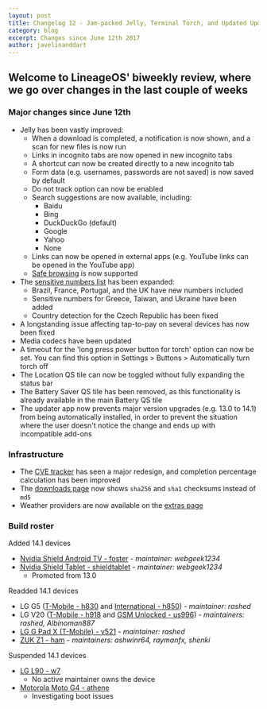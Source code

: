 ```yaml
---
layout: post
title: Changelog 12 - Jam-packed Jelly, Terminal Torch, and Updated Updater
category: blog
excerpt: Changes since June 12th 2017
author: javelinanddart
---
```


## Welcome to LineageOS' biweekly review, where we go over changes in the last couple of weeks

### Major changes since June 12th

* Jelly has been vastly improved:
  * When a download is completed, a notification is now shown, and a scan for new files is now run
  * Links in incognito tabs are now opened in new incognito tabs
  * A shortcut can now be created directly to a new incognito tab
  * Form data (e.g. usernames, passwords are not saved) is now saved by default
  * Do not track option can now be enabled
  * Search suggestions are now available, including:
    * Baidu
    * Bing
    * DuckDuckGo (default)
    * Google
    * Yahoo
    * None
  * Links can now be opened in external apps (e.g. YouTube links can be opened in the YouTube app)
  * [Safe browsing](https://android-developers.googleblog.com/2017/06/whats-new-in-webview-security.html) is now supported
* The [sensitive numbers list](https://www.lineageos.org/Changelog-10/) has been expanded:
  * Brazil, France, Portugal, and the UK have new numbers included
  * Sensitive numbers for Greece, Taiwan, and Ukraine have been added
  * Country detection for the Czech Republic has been fixed
* A longstanding issue affecting tap-to-pay on several devices has now been fixed
* Media codecs have been updated
* A timeout for the 'long press power button for torch' option can now be set. You can find this option in Settings > Buttons > Automatically turn torch off
* The Location QS tile can now be toggled without fully expanding the status bar
* The Battery Saver QS tile has been removed, as this functionality is already available in the main Battery QS tile
* The updater app now prevents major version upgrades (e.g. 13.0 to 14.1) from being automatically installed, in order to prevent the situation where the user doesn't notice the change and ends up with incompatible add-ons

### Infrastructure

* The [CVE tracker](https://cve.lineageos.org/) has seen a major redesign, and completion percentage calculation has been improved
* The [downloads page](https://download.lineageos.org/) now shows `sha256` and `sha1` checksums instead of `md5`
* Weather providers are now available on the [extras page](https://download.lineageos.org/extras)

### Build roster

Added 14.1 devices

* [Nvidia Shield Android TV - foster](https://wiki.lineageos.org/devices/foster) - _maintainer: webgeek1234_
* [Nvidia Shield Tablet - shieldtablet](https://wiki.lineageos.org/devices/shieldtablet) - _maintainer: webgeek1234_
  * Promoted from 13.0

Readded 14.1 devices

* LG G5 ([T-Mobile - h830](https://wiki.lineageos.org/devices/h830) and [International - h850](https://wiki.lineageos.org/devices/h850)) - _maintainer: rashed_
* LG V20 ([T-Mobile -  h918](https://wiki.lineageos.org/devices/h918) and [GSM Unlocked - us996](https://wiki.lineageos.org/devices/us996)) - _maintainers: rashed, Albinoman887_
* [LG G Pad X (T-Mobile) - v521](https://wiki.lineageos.org/devices/v521) - _maintainer: rashed_
* [ZUK Z1 - ham](https://wiki.lineageos.org/devices/ham) - _maintainers: ashwinr64, raymanfx, shenki_

Suspended 14.1 devices

* [LG L90 - w7](https://wiki.lineageos.org/devices/w7)
  * No active maintainer owns the device
* [Motorola Moto G4 - athene](https://wiki.lineageos.org/devices/athene)
  * Investigating boot issues
